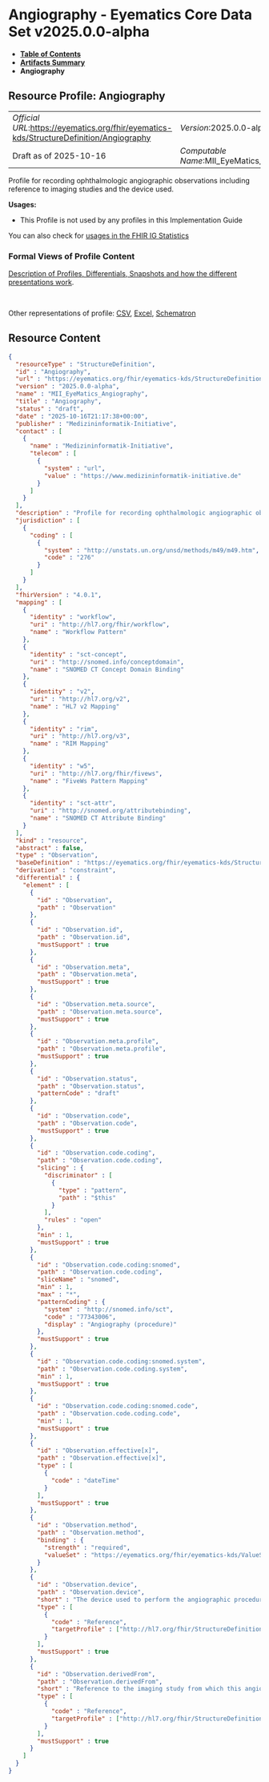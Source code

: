 # Angiography - Eyematics Core Data Set v2025.0.0-alpha

* [**Table of Contents**](toc.md)
* [**Artifacts Summary**](artifacts.md)
* **Angiography**

## Resource Profile: Angiography 

| | |
| :--- | :--- |
| *Official URL*:https://eyematics.org/fhir/eyematics-kds/StructureDefinition/Angiography | *Version*:2025.0.0-alpha |
| Draft as of 2025-10-16 | *Computable Name*:MII_EyeMatics_Angiography |

 
Profile for recording ophthalmologic angiographic observations including reference to imaging studies and the device used. 

**Usages:**

* This Profile is not used by any profiles in this Implementation Guide

You can also check for [usages in the FHIR IG Statistics](https://packages2.fhir.org/xig/eyematics-kerndatensatz|current/StructureDefinition/Angiography)

### Formal Views of Profile Content

 [Description of Profiles, Differentials, Snapshots and how the different presentations work](http://build.fhir.org/ig/FHIR/ig-guidance/readingIgs.html#structure-definitions). 

 

Other representations of profile: [CSV](StructureDefinition-Angiography.csv), [Excel](StructureDefinition-Angiography.xlsx), [Schematron](StructureDefinition-Angiography.sch) 



## Resource Content

```json
{
  "resourceType" : "StructureDefinition",
  "id" : "Angiography",
  "url" : "https://eyematics.org/fhir/eyematics-kds/StructureDefinition/Angiography",
  "version" : "2025.0.0-alpha",
  "name" : "MII_EyeMatics_Angiography",
  "title" : "Angiography",
  "status" : "draft",
  "date" : "2025-10-16T21:17:38+00:00",
  "publisher" : "Medizininformatik-Initiative",
  "contact" : [
    {
      "name" : "Medizininformatik-Initiative",
      "telecom" : [
        {
          "system" : "url",
          "value" : "https://www.medizininformatik-initiative.de"
        }
      ]
    }
  ],
  "description" : "Profile for recording ophthalmologic angiographic observations including reference to imaging studies and the device used.",
  "jurisdiction" : [
    {
      "coding" : [
        {
          "system" : "http://unstats.un.org/unsd/methods/m49/m49.htm",
          "code" : "276"
        }
      ]
    }
  ],
  "fhirVersion" : "4.0.1",
  "mapping" : [
    {
      "identity" : "workflow",
      "uri" : "http://hl7.org/fhir/workflow",
      "name" : "Workflow Pattern"
    },
    {
      "identity" : "sct-concept",
      "uri" : "http://snomed.info/conceptdomain",
      "name" : "SNOMED CT Concept Domain Binding"
    },
    {
      "identity" : "v2",
      "uri" : "http://hl7.org/v2",
      "name" : "HL7 v2 Mapping"
    },
    {
      "identity" : "rim",
      "uri" : "http://hl7.org/v3",
      "name" : "RIM Mapping"
    },
    {
      "identity" : "w5",
      "uri" : "http://hl7.org/fhir/fivews",
      "name" : "FiveWs Pattern Mapping"
    },
    {
      "identity" : "sct-attr",
      "uri" : "http://snomed.org/attributebinding",
      "name" : "SNOMED CT Attribute Binding"
    }
  ],
  "kind" : "resource",
  "abstract" : false,
  "type" : "Observation",
  "baseDefinition" : "https://eyematics.org/fhir/eyematics-kds/StructureDefinition/OphthalmicObservation",
  "derivation" : "constraint",
  "differential" : {
    "element" : [
      {
        "id" : "Observation",
        "path" : "Observation"
      },
      {
        "id" : "Observation.id",
        "path" : "Observation.id",
        "mustSupport" : true
      },
      {
        "id" : "Observation.meta",
        "path" : "Observation.meta",
        "mustSupport" : true
      },
      {
        "id" : "Observation.meta.source",
        "path" : "Observation.meta.source",
        "mustSupport" : true
      },
      {
        "id" : "Observation.meta.profile",
        "path" : "Observation.meta.profile",
        "mustSupport" : true
      },
      {
        "id" : "Observation.status",
        "path" : "Observation.status",
        "patternCode" : "draft"
      },
      {
        "id" : "Observation.code",
        "path" : "Observation.code",
        "mustSupport" : true
      },
      {
        "id" : "Observation.code.coding",
        "path" : "Observation.code.coding",
        "slicing" : {
          "discriminator" : [
            {
              "type" : "pattern",
              "path" : "$this"
            }
          ],
          "rules" : "open"
        },
        "min" : 1,
        "mustSupport" : true
      },
      {
        "id" : "Observation.code.coding:snomed",
        "path" : "Observation.code.coding",
        "sliceName" : "snomed",
        "min" : 1,
        "max" : "*",
        "patternCoding" : {
          "system" : "http://snomed.info/sct",
          "code" : "77343006",
          "display" : "Angiography (procedure)"
        },
        "mustSupport" : true
      },
      {
        "id" : "Observation.code.coding:snomed.system",
        "path" : "Observation.code.coding.system",
        "min" : 1,
        "mustSupport" : true
      },
      {
        "id" : "Observation.code.coding:snomed.code",
        "path" : "Observation.code.coding.code",
        "min" : 1,
        "mustSupport" : true
      },
      {
        "id" : "Observation.effective[x]",
        "path" : "Observation.effective[x]",
        "type" : [
          {
            "code" : "dateTime"
          }
        ],
        "mustSupport" : true
      },
      {
        "id" : "Observation.method",
        "path" : "Observation.method",
        "binding" : {
          "strength" : "required",
          "valueSet" : "https://eyematics.org/fhir/eyematics-kds/ValueSet/imaging-methods"
        }
      },
      {
        "id" : "Observation.device",
        "path" : "Observation.device",
        "short" : "The device used to perform the angiographic procedure",
        "type" : [
          {
            "code" : "Reference",
            "targetProfile" : ["http://hl7.org/fhir/StructureDefinition/Device"]
          }
        ],
        "mustSupport" : true
      },
      {
        "id" : "Observation.derivedFrom",
        "path" : "Observation.derivedFrom",
        "short" : "Reference to the imaging study from which this angiographic observation was derived",
        "type" : [
          {
            "code" : "Reference",
            "targetProfile" : ["http://hl7.org/fhir/StructureDefinition/ImagingStudy"]
          }
        ],
        "mustSupport" : true
      }
    ]
  }
}

```
